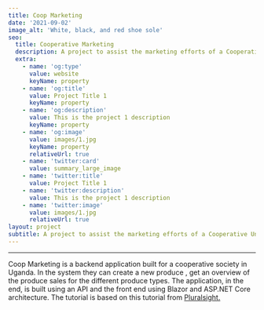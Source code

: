 ```yaml
---
title: Coop Marketing
date: '2021-09-02'
image_alt: 'White, black, and red shoe sole'
seo:
  title: Cooperative Marketing
  description: A project to assist the marketing efforts of a Cooperative Union in Uganda
  extra:
    - name: 'og:type'
      value: website
      keyName: property
    - name: 'og:title'
      value: Project Title 1
      keyName: property
    - name: 'og:description'
      value: This is the project 1 description
      keyName: property
    - name: 'og:image'
      value: images/1.jpg
      keyName: property
      relativeUrl: true
    - name: 'twitter:card'
      value: summary_large_image
    - name: 'twitter:title'
      value: Project Title 1
    - name: 'twitter:description'
      value: This is the project 1 description
    - name: 'twitter:image'
      value: images/1.jpg
      relativeUrl: true
layout: project
subtitle: A project to assist the marketing efforts of a Cooperative Union in Uganda
---
```

***

Coop Marketing is a backend application built for a cooperative society in Uganda.  In the system they can create a new produce , get an overview of the produce sales for the different produce types. The application, in the end, is built using an API and the front end using Blazor and  ASP.NET Core architecture. The  tutorial is based on this tutorial from  [Pluralsight. ](https://app.pluralsight.com/library/courses/architecting-asp-dot-net-core-applications-best-practices/table-of-contents)

